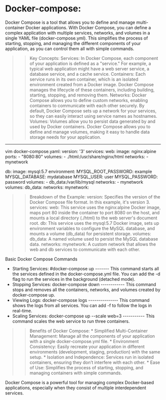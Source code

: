 # Docker-compose:
Docker Compose is a tool that allows you to define and manage multi-container Docker applications. With Docker Compose, you can define a complex application with multiple services, networks, and volumes in a single YAML file (docker-compose.yml). This simplifies the process of starting, stopping, and managing the different components of your application, as you can control them all with simple commands.
>> Key Concepts:
    Services:
        In Docker Compose, each component of your application is defined as a "service."
        For example, a typical web application might have a web server service, a database service, and a cache service.
    Containers:
        Each service runs in its own container, which is an isolated environment created from a Docker image.
        Docker Compose manages the lifecycle of these containers, including building, starting, stopping, and removing them.
    Networks:
        Docker Compose allows you to define custom networks, enabling containers to communicate with each other securely.
        By default, Docker Compose sets up a network for your services, so they can easily interact using service names as hostnames.
    Volumes:
        Volumes allow you to persist data generated by and used by Docker containers.
        Docker Compose allows you to define and manage volumes, making it easy to handle data storage needs for your application.

-------------------------------------------------------------------------------------------------------------------------------------------------------------------------------------

vim docker-compose.yaml:
version: '3'
services:
  web:
    image: nginx:alpine
    ports:
      - "8080:80"
    volumes:
      - ./html:/usr/share/nginx/html
    networks:
      - mynetwork

  db:
    image: mysql:5.7
    environment:
      MYSQL_ROOT_PASSWORD: example
      MYSQL_DATABASE: mydatabase
      MYSQL_USER: user
      MYSQL_PASSWORD: password
    volumes:
      - db_data:/var/lib/mysql
    networks:
      - mynetwork
volumes:
  db_data:
networks:
  mynetwork:

>> Breakdown of the Example:
    version: Specifies the version of the Docker Compose file format. In this example, it's version 3.
    services:
    web: This service uses the nginx:alpine Docker image, maps port 80 inside the container to port 8080 on the host, and mounts a local directory (./html) to the web server's document root.
    db: This service uses the mysql:5.7 Docker image, sets up environment variables to configure the MySQL database, and mounts a volume (db_data) for persistent storage.
    volumes:
        db_data: A named volume used to persist the MySQL database data.
    networks:
        mynetwork: A custom network that allows the web and db services to communicate with each other.

Basic Docker Compose Commands
* Starting Services:
#docker-compose up ------- This command starts all the services defined in the docker-compose.yml file. You can add the -d flag to run the services in the background (detached mode).
* Stopping Services:
docker-compose down ------------ This command stops and removes all the containers, networks, and volumes created by docker-compose up.
* Viewing Logs:
docker-compose logs --------------- This command shows the logs from all services. You can add -f to follow the logs in real-time.
* Scaling Services:
docker-compose up --scale web=3 ----------- This command scales the web service to run three containers.

>> Benefits of Docker Compose:
    * Simplified Multi-Container Management: Manage all the components of your application with a single docker-compose.yml file.
    * Environment Consistency: Easily recreate your application in different environments (development, staging, production) with the same setup.
    * Isolation and Independence: Services run in isolated containers, ensuring they don’t interfere with each other.
    * Ease of Use: Simplifies the process of starting, stopping, and managing containers with simple commands.

Docker Compose is a powerful tool for managing complex Docker-based applications, especially when they consist of multiple interdependent services.
